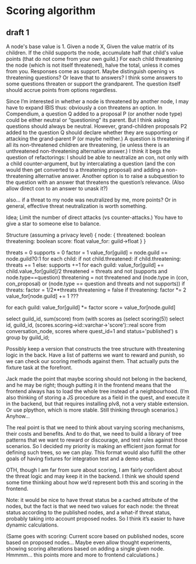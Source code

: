 # Scoring algorithm

## draft 1

A node's base value is 1.
Given a node X, Given the value matrix of its children.
If the child supports the node, accumulate half that child's value points (that do not come from your own guild.)
For each child threatening the node (which is not itself threatened), halve the total, unless it comes from you.
Responses come as support. Maybe distinguish opening vs threatening questions? Or leave that to answers?
I think some answers to some questions threaten or support the grandparent. The question itself should accrue points from options regardless.

Since I’m interested in whether a node is threatened by another node, I may have to expand IBIS thus: obviously a con threatens an option. In Compendium, a question Q added to a proposal P (or another node type) could be either neutral or “questioning” its parent. But I think asking questions should always be neutral. However, grand-children proposals P2 added to the question Q should declare whether they are supporting or attacking the grand-parent P (or maybe neither.)
A question is threatening if all its non-threatened children are threatening, (ie unless there is an unthreatened non-threatening alternative answer.) I think it begs the question of refactorings: I should be able to neutralize an con, not only with a child counter-argument, but by intercalating a question (and the con would then get converted to a threatening proposal) and adding a non-threatening alternative answer.
Another option is to raise a subquestion to the question with an answer that threatens the question’s relevance. (Also allow direct con to an answer to unask it?)

also... if a threat to my node was neutralized by me, more points?
Or in general, effective threat neutralization is worth something.

Idea; Limit the number of direct attacks (vs counter-attacks.) You have to give a star to someone else to balance.

Structure (assuming a privacy level)
{
  node:
  {
    threatened: boolean
    threatening: boolean
    score: float
    value_for: guild->float
  }
}

threats = 0
supports = 0
factor = 1
value_for[guild] = node.guild == node.guild?0:1
for each child:
  if not child.threatened:
    if child.threatening:
      threats += 1
    else:
      supports +=1
  for each guild:
    value_for[guild] += child.value_for[guild]/2
threatened = threats and not (supports and node.type==question)
threatening = not threatened and (node.type in (con, con_proposal) or (node.type == question and threats and not supports))
if threats:
  factor = 1/2**threats
  threatening = false
if threatening:
  factor *= 2
  value_for[node.guild] += 1 ???
<!-- if node.starred:
  factor *= 2 -->
for each guild:
  value_for[guild] *= factor
score = value_for[node.guild]


select guild_id, sum(score) from (with scores as (select scoring(5)) select id, guild_id, (scores.scoring->id::varchar->'score')::real score from conversation_node, scores where quest_id=1 and status='published') s group by guild_id;

Possibly keep a version that constructs the tree structure with threatening logic in the back.
Have a list of patterns we want to reward and punish, so we can check our scoring methods against them.
That actually puts the fixture task at the forefront.

Jack made the point that maybe scoring should not belong in the backend, and he may be right; though putting it in the frontend means that the frontend always has to load the whole tree instead of a neighbourhood. (I’m also thinking of storing a JS procedure as a field in the quest, and execute it in the backend, but that requires installing plv8, not a very stable extension. Or use plpython, which is more stable. Still thinking through scenarios.) Anyhow…

The real point is that we need to think about varying scoring mechanisms, their costs and benefits. And to do that, we need to build a library of tree patterns that we want to reward or discourage, and test rules against those scenarios. So I decided my priority is making an efficient json format for defining such trees, so we can play. This format would also fulfill the other goals of having fixtures for integration test and a demo setup.

OTH, though I am far from sure about scoring, I am fairly confident about the threat logic and may keep it in the backend. I think we should spend some time thinking about how we’d represent both this and scoring in the frontend.

Note: it would be nice to have threat status be a cached attribute of the nodes, but the fact is that we need two values for each node: the threat status according to the published nodes, and a what-if threat status, probably taking into account proposed nodes. So I think it’s easier to have dynamic calculations.

(Same goes with scoring: Current score based on published nodes, score based on proposed nodes… Maybe even allow thought experiments, showing scoring alterations based on adding a single given node. Hmmmm… this points more and more to frontend calculations.)
